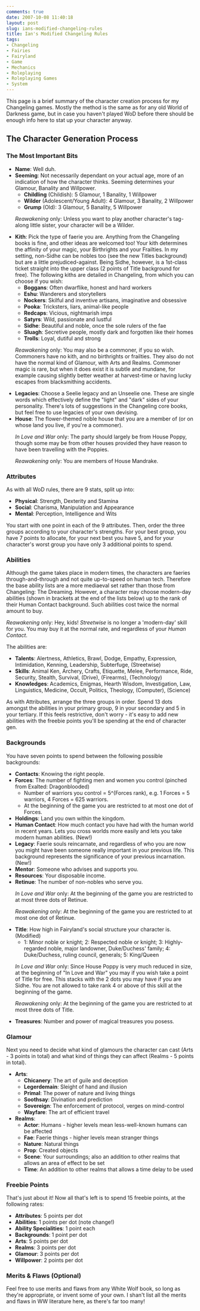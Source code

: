 ```yaml
---
comments: true
date: 2007-10-08 11:40:18
layout: post
slug: ians-modified-changeling-rules
title: Ian's Modified Changeling Rules
tags:
- Changeling
- Fairies
- Fairyland
- Game
- Mechanics
- Roleplaying
- Roleplaying Games
- System
---
```


<p>This page is a brief summary of the character creation process for my Changeling games.  Mostly the method is the same as for any old World of Darkness game, but in case you haven&#039;t played WoD before there should be enough info here to stat up your character anyway.</p>
<h2>The Character Generation Process</h2>
<h3>The Most Important Bits</h3>
<ul>
<li> <b>Name</b>: Well duh.
</li>
<li> <b>Seeming</b>: Not necessarily dependant on your actual age, more of an indication of how the character thinks.  Seeming determines your Glamour, Banality and Willpower.
<ul>
<li> <b>Childling</b> (Childish): 5 Glamour, 1 Banality, 1 Willpower
</li>
<li> <b>Wilder</b> (Adolescent/Young Adult): 4 Glamour, 3 Banality, 2 Willpower
</li>
<li> <b>Grump</b> (Old): 3 Glamour, 5 Banality, 5 Willpower
</li>
</ul>
<div class="notes"><p><i>Reawakening</i> only: Unless you want to play another character's tag-along little sister, your character will be a Wilder.</p></div>
</li>
<li> <b>Kith</b>: Pick the type of faerie you are.  Anything from the Changeling books is fine, and other ideas are welcomed too!  Your kith determines the affinity of your magic, your Birthrights and your Frailties.  In my setting, non-Sidhe can be nobles too (see the new Titles background) but are a little prejudiced-against.  Being Sidhe, however, is a 1st-class ticket straight into the upper class (2 points of Title background for free).  The following kiths are detailed in Changeling, from which you can choose if you wish:
<ul>
<li> <b>Boggans</b>: Often dwarflike, honest and hard workers
</li>
<li> <b>Eshu</b>: Wanderers and storytellers
</li>
<li> <b>Nockers</b>: Skilful and inventive artisans, imaginative and obsessive
</li>
<li> <b>Pooka</b>: Tricksters, liars, animal-like people
</li>
<li> <b>Redcaps</b>: Vicious, nightmarish imps
</li>
<li> <b>Satyrs</b>: Wild, passionate and lustful
</li>
<li> <b>Sidhe</b>: Beautiful and noble, once the sole rulers of the fae
</li>
<li> <b>Sluagh</b>: Secretive people, mostly dark and forgotten like their homes
</li>
<li> <b>Trolls</b>: Loyal, dutiful and strong
</li>
</ul>
<div class="notes"><p><i>Reawakening</i> only: You may also be a commoner, if you so wish.  Commoners have no kith, and no birthrights or frailties.  They also do not have the normal kind of Glamour, with Arts and Realms.  Commoner magic is rare, but when it does exist it is subtle and mundane, for example causing slightly better weather at harvest-time or having lucky escapes from blacksmithing accidents.</p></div>
</li>
<li> <b>Legacies</b>: Choose a Seelie legacy and an Unseelie one.  These are single words which effectively define the "light" and "dark" sides of your personality.  There&#039;s lots of suggestions in the Changeling core books, but feel free to use legacies of your own devising.
</li>
<li> <b>House</b>: The flower-themed noble house that you are a member of (or on whose land you live, if you're a commoner).
<div class="notes"><p><i>In Love and War</i> only: The party should largely be from House Poppy, though some may be from other houses provided they have reason to have been travelling with the Poppies.</p><p><i>Reawakening</i> only: You are members of House Mandrake.</p></div>
</li>
</ul>

<h3>Attributes</h3>
<p>As with all WoD rules, there are 9 stats, split up into:</p>
<ul>
<li> <b>Physical</b>: Strength, Dexterity and Stamina
</li>
<li> <b>Social</b>: Charisma, Manipulation and Appearance
</li>
<li> <b>Mental</b>: Perception, Intelligence and Wits
</li>
</ul>
<p>You start with one point in each of the 9 attributes.  Then, order the three groups according to your character&#039;s strengths.  For your best group, you have 7 points to allocate, for your next best you have 5, and for your character&#039;s worst group you have only 3 additional points to spend.</p>

<h3>Abilities</h3>
<p>Although the game takes place in modern times, the characters are faeries through-and-through and not quite up-to-speed on human tech.  Therefore the base ability lists are a more mediaeval set rather than those from Changeling: The Dreaming.  However, a character may choose modern-day abilities (shown in brackets at the end of the lists below) up to the rank of their Human Contact background.  Such abilities cost twice the normal amount to buy.</p>
<div class="notes"><p><i>Reawakening</i> only: Hey, kids!  <i>Streetwise</i> is no longer a 'modern-day' skill for you.  You may buy it at the normal rate, and regardless of your <i>Human Contact</i>.</p></div>
<p>The abilities are:</p>
<ul>
<li> <b>Talents</b>: Alertness, Athletics, Brawl, Dodge, Empathy, Expression, Intimidation, Kenning, Leadership, Subterfuge, (Streetwise)
</li>
<li> <b>Skills</b>: Animal Ken, Archery, Crafts, Etiquette, Melee, Performance, Ride, Security, Stealth, Survival, (Drive), (Firearms), (Technology)
</li>
<li> <b>Knowledges</b>: Academics, Enigmas, Hearth Wisdom, Investigation, Law, Linguistics, Medicine, Occult, Politics, Theology, (Computer), (Science)
</li>
</ul>
<p>As with Attributes, arrange the three groups in order.  Spend 13 dots amongst the abilities in your primary group, 9 in your secondary and 5 in your tertiary.    If this feels restrictive, don&#039;t worry - it&#039;s easy to add new abilities with the freebie points you&#039;ll be spending at the end of character gen.</p>

<h3>Backgrounds</h3>
<p>You have seven points to spend between the following possible backgrounds:</p>
<ul>
<li> <b>Contacts</b>: Knowing the right people.
</li>
<li> <b>Forces</b>: The number of fighting men and women you control (pinched from Exalted: Dragonblooded)
<ul>
<li> Number of warriors you control = 5^(Forces rank), e.g. 1 Forces = 5 warriors, 4 Forces = 625 warriors.
</li>
<li> At the beginning of the game you are restricted to at most one dot of Forces.
</li>
</ul>
</li>
<li> <b>Holdings</b>: Land you own within the kingdom.
</li>
<li> <b>Human Contact</b>: How much contact you have had with the human world in recent years.  Lets you cross worlds more easily and lets you take modern human abilities.  (New!)
</li>
<li> <b>Legacy</b>: Faerie souls reincarnate, and regardless of who you are now you might have been someone really important in your previous life.  This background represents the significance of your previous incarnation.  (New!)
</li>
<li> <b>Mentor</b>: Someone who advises and supports you.
</li>
<li> <b>Resources</b>: Your disposable income.
</li>
<li> <b>Retinue</b>: The number of non-nobles who serve you.
<div class="notes"><p><i>In Love and War</i> only: At the beginning of the game you are restricted to at most three dots of Retinue.</p><p><i>Reawakening</i> only: At the beginning of the game you are restricted to at most one dot of Retinue.</p></div>
</li>
<li> <b>Title</b>: How high in Fairyland&#039;s social structure your character is.  (Modified)
<ul>
<li> 1: Minor noble or knight; 2: Respected noble or knight; 3: Highly-regarded noble, major landowner, Duke/Duchess&#039; family; 4: Duke/Duchess, ruling council, generals; 5: King/Queen
</li>
</ul>
<div class="notes"><p><i>In Love and War</i> only: Since House Poppy is very much reduced in size, at the beginning of "In Love and War" you may if you wish take a point of Title for free.  This stacks with the 2 dots you may have if you are Sidhe.  You are not allowed to take rank 4 or above of this skill at the beginning of the game.</p><p><i>Reawakening</i> only: At the beginning of the game you are restricted to at most three dots of Title.</p></div>
</li>
<li> <b>Treasures</b>: Number and power of magical treasures you posess.
</li>
</ul>

<h3>Glamour</h3>
<p>Next you need to decide what kind of glamours the character can cast (Arts - 3 points in total) and what kind of things they can affect (Realms - 5 points in total).</p>
<ul>
<li> <b>Arts</b>: 
<ul>
<li> <b>Chicanery</b>: The art of guile and deception
</li>
<li> <b>Legerdemain</b>: Sleight of hand and illusion
</li>
<li> <b>Primal</b>: The power of nature and living things
</li>
<li> <b>Soothsay</b>: Divination and prediction
</li>
<li> <b>Sovereign</b>: The enforcement of protocol, verges on mind-control
</li>
<li> <b>Wayfare</b>: The art of efficient travel
</li>
</ul>
</li>
<li> <b>Realms</b>:
<ul>
<li> <b>Actor</b>: Humans - higher levels mean less-well-known humans can be affected
</li>
<li> <b>Fae</b>: Faerie things - higher levels mean stranger things
</li>
<li> <b>Nature</b>: Natural things
</li>
<li> <b>Prop</b>: Created objects
</li>
<li> <b>Scene</b>: Your surroundings; also an addition to other realms that allows an area of effect to be set
</li>
<li> <b>Time</b>: An addition to other realms that allows a time delay to be used
</li>
</ul>
</li>
</ul>

<h3>Freebie Points</h3>
<p>That&#039;s just about it!  Now all that&#039;s left is to spend 15 freebie points, at the following rates:</p>
<ul>
<li> <b>Attributes</b>: 5 points per dot
</li>
<li> <b>Abilities</b>: 1 points per dot (note change!)
</li>
<li> <b>Ability Specialities</b>: 1 point each
</li>
<li> <b>Backgrounds</b>: 1 point per dot
</li>
<li> <b>Arts</b>: 5 points per dot
</li>
<li> <b>Realms</b>: 3 points per dot
</li>
<li> <b>Glamour</b>: 3 points per dot
</li>
<li> <b>Willpower</b>: 2 points per dot
</li>
</ul>

<h3>Merits &amp; Flaws (Optional)</h3>
<p>Feel free to use merits and flaws from any White Wolf book, so long as they&#039;re appropriate, or invent some of your own.  I shan&#039;t list all the merits and flaws in WW literature here, as there&#039;s far too many!</p>

